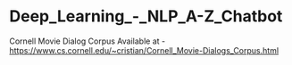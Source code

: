 # Deep_Learning_-_NLP_A-Z_Chatbot

Cornell Movie Dialog Corpus Available at - https://www.cs.cornell.edu/~cristian/Cornell_Movie-Dialogs_Corpus.html
